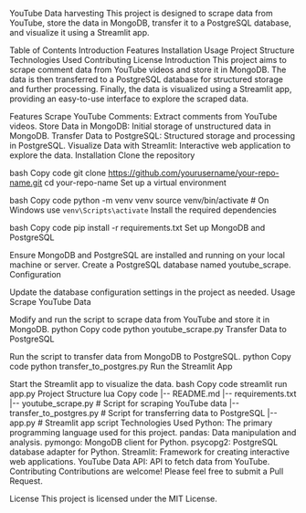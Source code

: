 YouTube Data harvesting 
This project is designed to scrape data from YouTube, store the data in MongoDB, transfer it to a PostgreSQL database, and visualize it using a Streamlit app.

Table of Contents
Introduction
Features
Installation
Usage
Project Structure
Technologies Used
Contributing
License
Introduction
This project aims to scrape comment data from YouTube videos and store it in MongoDB. The data is then transferred to a PostgreSQL database for structured storage and further processing. Finally, the data is visualized using a Streamlit app, providing an easy-to-use interface to explore the scraped data.

Features
Scrape YouTube Comments: Extract comments from YouTube videos.
Store Data in MongoDB: Initial storage of unstructured data in MongoDB.
Transfer Data to PostgreSQL: Structured storage and processing in PostgreSQL.
Visualize Data with Streamlit: Interactive web application to explore the data.
Installation
Clone the repository

bash
Copy code
git clone https://github.com/yourusername/your-repo-name.git
cd your-repo-name
Set up a virtual environment

bash
Copy code
python -m venv venv
source venv/bin/activate  # On Windows use `venv\Scripts\activate`
Install the required dependencies

bash
Copy code
pip install -r requirements.txt
Set up MongoDB and PostgreSQL

Ensure MongoDB and PostgreSQL are installed and running on your local machine or server.
Create a PostgreSQL database named youtube_scrape.
Configuration

Update the database configuration settings in the project as needed.
Usage
Scrape YouTube Data

Modify and run the script to scrape data from YouTube and store it in MongoDB.
python
Copy code
python youtube_scrape.py
Transfer Data to PostgreSQL

Run the script to transfer data from MongoDB to PostgreSQL.
python
Copy code
python transfer_to_postgres.py
Run the Streamlit App

Start the Streamlit app to visualize the data.
bash
Copy code
streamlit run app.py
Project Structure
lua
Copy code
|-- README.md
|-- requirements.txt
|-- youtube_scrape.py          # Script for scraping YouTube data
|-- transfer_to_postgres.py    # Script for transferring data to PostgreSQL
|-- app.py                     # Streamlit app script
Technologies Used
Python: The primary programming language used for this project.
pandas: Data manipulation and analysis.
pymongo: MongoDB client for Python.
psycopg2: PostgreSQL database adapter for Python.
Streamlit: Framework for creating interactive web applications.
YouTube Data API: API to fetch data from YouTube.
Contributing
Contributions are welcome! Please feel free to submit a Pull Request.

License
This project is licensed under the MIT License.